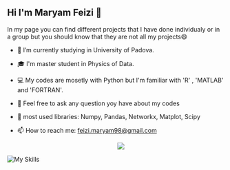## Hi I'm Maryam Feizi 👋
In my page you can find different projects that I have done individualy or in a group but you should know that they are not all my projects😄
- 🔭 I’m currently studying in University of Padova.
- 🎓 I'm master student in Physics of Data.
- 💻 My codes are mosetly with Python but I'm familiar with 'R' , 'MATLAB' and 'FORTRAN'.
- 💬 Feel free to ask any question yoy have about my codes
- 👾 most used libraries: Numpy, Pandas, Networkx, Matplot, Scipy
- 📫 How to reach me: feizi.maryam98@gmail.com
  
  <p align="center">
  <a href="https://skillicons.dev">
    <img src="https://skillicons.dev/icons?i=python,docker,fortran,latex,matlab,r" />
  </a>
</p>

  ![My Skills](https://skillicons.dev/icons?i=python,matlab)

<!--
**MaryamFeizi/MaryamFeizi** is a ✨ _special_ ✨ repository because its `README.md` (this file) appears on your GitHub profile.

Here are some ideas to get you started:

- 🔭 I’m currently working on ...
- 🌱 I’m currently learning ...
- 👯 I’m looking to collaborate on ...
- 🤔 I’m looking for help with ...
- 💬 Ask me about ...
- 📫 How to reach me: ...
- 😄 Pronouns: ...
- ⚡ Fun fact: ...
-->
